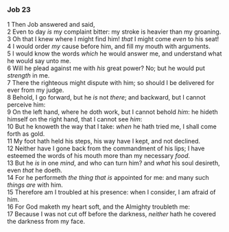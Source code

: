 ### Job 23

1 Then Job answered and said,  
2 Even to day *is* my complaint bitter: my stroke is heavier than my groaning.  
3 Oh that I knew where I might find him! *that* I might come *even* to his seat!  
4 I would order *my* cause before him, and fill my mouth with arguments.  
5 I would know the words *which* he would answer me, and understand what he would say unto me.  
6 Will he plead against me with *his* great power? No; but he would put *strength* in me.  
7 There the righteous might dispute with him; so should I be delivered for ever from my judge.  
8 Behold, I go forward, but he *is* not *there*; and backward, but I cannot perceive him:  
9 On the left hand, where he doth work, but I cannot behold *him*: he hideth himself on the right hand, that I cannot see *him*:  
10 But he knoweth the way that I take: *when* he hath tried me, I shall come forth as gold.  
11 My foot hath held his steps, his way have I kept, and not declined.  
12 Neither have I gone back from the commandment of his lips; I have esteemed the words of his mouth more than my necessary *food*.  
13 But he *is* in one *mind*, and who can turn him? and *what* his soul desireth, even *that* he doeth.  
14 For he performeth *the thing that is* appointed for me: and many such *things are* with him.  
15 Therefore am I troubled at his presence: when I consider, I am afraid of him.  
16 For God maketh my heart soft, and the Almighty troubleth me:  
17 Because I was not cut off before the darkness, *neither* hath he covered the darkness from my face.  

